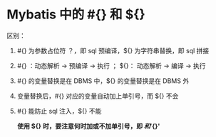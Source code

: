 # Mybatis 中的 #{} 和 ${} 

区别：

1. #{} 为参数占位符 ？，即 sql 预编译，${} 为字符串替换，即 sql 拼接

2. #{} ：动态解析 -> 预编译 -> 执行 ； ${}： 动态解析 -> 编译  -> 执行

3. #{} 的变量替换是在 DBMS 中，${} 的变量替换是在 DBMS 外

4. 变量替换后，#{} 对应的变量自动加上单引号，而 ${} 不会

5. #{} 能防止 sql 注入，${} 不能

   

   **使用 ${} 时，要注意何时加或不加单引号，即 ${} 和 '${}'**